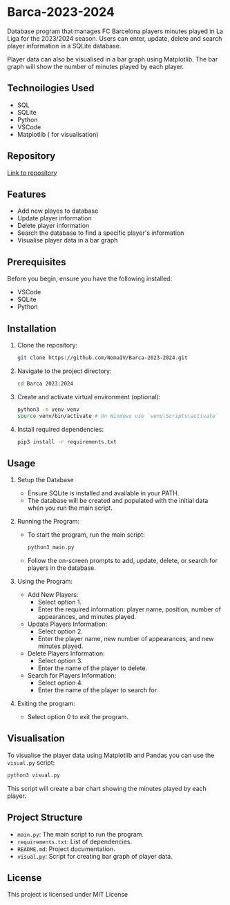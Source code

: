 # Barca-2023-2024
Database program that manages FC Barcelona players minutes played in La Liga for the 2023/2024 season.
Users can enter, update, delete and search player information in a SQLite database.

Player data can also be visualised in a bar graph using Matplotlib. The bar graph will show the number of minutes played by each player. 

## Technoilogies Used
- SQL
- SQLite
- Python
- VSCode
- Matplotlib ( for visualisation)

## Repository
[Link to repository](https://github.com/NomaIV/Barca-2023-2024.git)

## Features
- Add new playes to database
- Update player information
- Delete player information
- Search the database to find a specific player's information
- Visualise player data in a bar graph

## Prerequisites
Before you begin, ensure you have the following installed:
- VSCode
- SQLite
- Python

## Installation
1. Clone the repository:
   ```sh
   git clone https://github.com/NomaIV/Barca-2023-2024.git
   ```
2. Navigate to the project directory:
   ```sh
   cd Barca 2023:2024
   ```
3. Create and activate virtual environment (optional):
   ``` sh
   python3 -m venv venv
   source venv/bin/activate # On Windows use `venv\Scripts\activate`
   ```
4. Install required dependencies:
   ```sh
   pip3 install -r requirements.txt
   ```

## Usage
1. Setup the Database
   - Ensure SQLite is installed and available in your PATH.
   - The database will be created and populated with the initial data when you run the main script.

2. Running the Program:
   - To start the program, run the main script:
     ```sh
     python3 main.py
     ```
   - Follow the on-screen prompts to add, update, delete, or search for players in the database.

  3. Using the Program:
     - Add New Players:
       - Select option 1.
       - Enter the required information: player name, position, number of appearances, and minutes played.
     - Update Players Information:
       - Select option 2.
       - Enter the player name, new number of appearances, and new minutes played.
     - Delete Players Information:
       - Select option 3.
       - Enter the name of the player to delete.
     - Search for Players Information:
       - Select option 4.
       - Enter the name of the player to search for.

  4. Exiting the program:
     - Select option 0 to exit the program.
    
## Visualisation
To visualise the player data using Matplotlib and Pandas you can use the `visual.py` script:
```sh
python3 visual.py
```
This script will create a bar chart showing the minutes played by each player.

## Project Structure
- `main.py`: The main script to run the program.
- `requirements.txt`: List of dependencies.
- `README.md`: Project documentation.
- `visual.py`: Script for creating bar graph of player data.
  
## License
This project is licensed under MIT License



       
      



